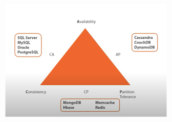 ![CAP-Theorem](https://github.com/cskarthik22/Core-CS/blob/master/Database/Images/CAP-Theorem.png?raw=true)
